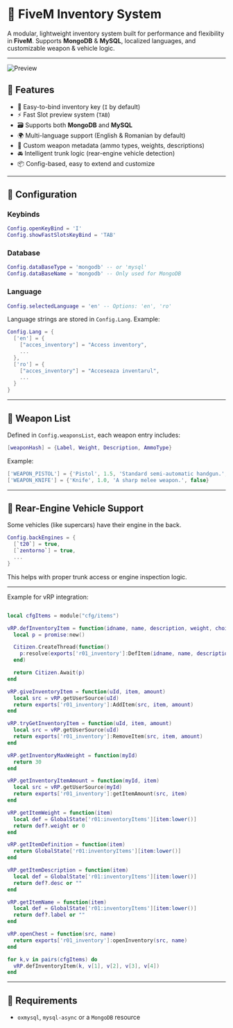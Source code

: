 # 🎒 FiveM Inventory System

A modular, lightweight inventory system built for performance and flexibility in **FiveM**. Supports **MongoDB** & **MySQL**, localized languages, and customizable weapon & vehicle logic.

---

![Preview](https://cdn.discordapp.com/attachments/1233752618153545869/1307748689392963686/image.png?ex=687685e0&is=68753460&hm=4aff4c1b48417ed44801de60e9eec54023206e89ceb9db41465602e6d939c678&)
<!-- Replace the image above with a real screenshot or GIF of your inventory UI -->

## 📌 Features

- 🔑 Easy-to-bind inventory key (`I` by default)
- ⚡ Fast Slot preview system (`TAB`)
- 🗃️ Supports both **MongoDB** and **MySQL**
- 🌍 Multi-language support (English & Romanian by default)
- 🔫 Custom weapon metadata (ammo types, weights, descriptions)
- 🚘 Intelligent trunk logic (rear-engine vehicle detection)
- 📦 Config-based, easy to extend and customize

---

## 🔧 Configuration

### Keybinds

```lua
Config.openKeyBind = 'I'
Config.showFastSlotsKeyBind = 'TAB'
```

### Database

```lua
Config.dataBaseType = 'mongodb' -- or 'mysql'
Config.dataBaseName = 'mongodb' -- Only used for MongoDB
```

### Language

```lua
Config.selectedLanguage = 'en' -- Options: 'en', 'ro'
```

Language strings are stored in `Config.Lang`. Example:

```lua
Config.Lang = {
  ['en'] = {
    ["acces_inventory"] = "Access inventory",
    ...
  },
  ['ro'] = {
    ["acces_inventory"] = "Acceseaza inventarul",
    ...
  }
}
```

---

## 🔫 Weapon List

Defined in `Config.weaponsList`, each weapon entry includes:

```lua
[weaponHash] = {Label, Weight, Description, AmmoType}
```

Example:

```lua
['WEAPON_PISTOL'] = {'Pistol', 1.5, 'Standard semi-automatic handgun.', 'AMMO_PISTOL'}
['WEAPON_KNIFE'] = {'Knife', 1.0, 'A sharp melee weapon.', false}
```

---

## 🚗 Rear-Engine Vehicle Support

Some vehicles (like supercars) have their engine in the back.

```lua
Config.backEngines = {
  [`t20`] = true,
  [`zentorno`] = true,
  ...
}
```

This helps with proper trunk access or engine inspection logic.

---

Example for vRP integration:

```lua

local cfgItems = module("cfg/items")

vRP.defInventoryItem = function(idname, name, description, weight, choices)
  local p = promise:new()

  Citizen.CreateThread(function()
    p:resolve(exports['r01_inventory']:DefItem(idname, name, description, weight, choices))
  end)

  return Citizen.Await(p)
end

vRP.giveInventoryItem = function(uId, item, amount)
  local src = vRP.getUserSource(uId)
  return exports['r01_inventory']:AddItem(src, item, amount)
end

vRP.tryGetInventoryItem = function(uId, item, amount)
  local src = vRP.getUserSource(uId)
  return exports['r01_inventory']:RemoveItem(src, item, amount)
end

vRP.getInventoryMaxWeight = function(myId)
  return 30
end

vRP.getInventoryItemAmount = function(myId, item)
  local src = vRP.getUserSource(myId)
  return exports['r01_inventory']:getItemAmount(src, item)
end

vRP.getItemWeight = function(item)
  local def = GlobalState['r01:inventoryItems'][item:lower()]
  return def?.weight or 0
end

vRP.getItemDefinition = function(item)
  return GlobalState['r01:inventoryItems'][item:lower()]
end

vRP.getItemDescription = function(item)
  local def = GlobalState['r01:inventoryItems'][item:lower()]
  return def?.desc or ""
end

vRP.getItemName = function(item)
  local def = GlobalState['r01:inventoryItems'][item:lower()]
  return def?.label or ""
end

vRP.openChest = function(src, name)
  return exports['r01_inventory']:openInventory(src, name)
end

for k,v in pairs(cfgItems) do
  vRP.defInventoryItem(k, v[1], v[2], v[3], v[4])
end

```

---

## 🧪 Requirements

* `oxmysql`, `mysql-async` or a `MongoDB` resource

